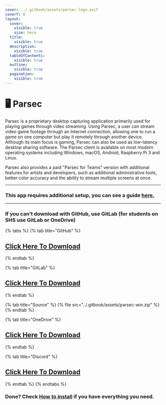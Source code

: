 ```yaml
---
cover: ../.gitbook/assets/parsec-logo.avif
coverY: 8
layout:
  cover:
    visible: true
    size: hero
  title:
    visible: true
  description:
    visible: true
  tableOfContents:
    visible: true
  outline:
    visible: true
  pagination:
    visible: true
---
```


# 🖥 Parsec

Parsec is a proprietary desktop capturing application primarily used for playing games through video streaming. Using Parsec, a user can stream video game footage through an Internet connection, allowing one to run a game on one computer but play it remotely through another device. Although its main focus is gaming, Parsec can also be used as low-latency desktop sharing software. The Parsec client is available on most modern operating systems including Windows, macOS, Android, Raspberry Pi 3 and Linux.

Parsec also provides a paid "Parsec for Teams" version with additional features for artists and developers, such as additional administrative tools, better color accuracy and the ability to stream multiple screens at once.

***

### This app requires additional setup, you can see a guide [here.](../setup/parsec-host.md)

***

### If you can't download with GitHub, use GitLab (for students on SHS use GitLab or OneDrive)

{% tabs %}
{% tab title="GitHub" %}
## [Click Here To Download](https://github.com/golfista/fountaine/raw/main/apps/parsec-win.zip)
{% endtab %}

{% tab title="GitLab" %}
## [Click Here To Download](https://gitlab.com/fozalors/fountaine/-/raw/main/apps/parsec-win.zip)
{% endtab %}

{% tab title="Source" %}
{% file src="../.gitbook/assets/parsec-win.zip" %}
{% endtab %}

{% tab title="OneDrive" %}
## [Click Here To Download](https://1drv.ms/u/s!AkX2q12uku0fgfByAsZpk\_ENoOVoRg?e=ApFC4B)
{% endtab %}

{% tab title="Discord" %}
## [Click Here To Download](https://cdn.discordapp.com/attachments/1113994556787146843/1150919453635268732/parsec-win.zip)
{% endtab %}
{% endtabs %}

### Done? Check [How to install](../how-to-install/) if you have everything you need.

